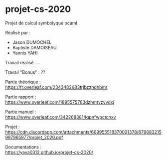 # projet-cs-2020
Projet de calcul symbolyque ocaml

Réalisé par :
- Jason DUMOCHEL
- Baptiste DAMOISEAU
- Yannis YAHI  

Travail réalisé.
...

Travail "Bonus" :
??

Partie théorique :  
https://fr.overleaf.com/2343482683trjbzzndhbmr

Partie rapport :  
https://www.overleaf.com/1895575783dzhmtvzvvdxj  

Partie manuel :  
https://www.overleaf.com/3422683814qpnfwpctcnxv

Projet :  
https://cdn.discordapp.com/attachments/669955518370021378/679683215987965977/projet_2020.pdf

Documentations :  
https://yaya0312.github.io/projet-cs-2020/
